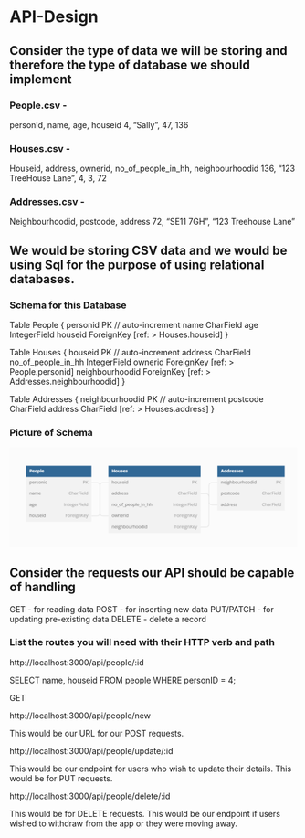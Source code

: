 # API-Design

## Consider the type of data we will be storing and therefore the type of database we should implement

### People.csv -
personId, name, age, houseid
4, “Sally”, 47, 136

### Houses.csv -
Houseid, address, ownerid, no_of_people_in_hh, neighbourhoodid
136, “123 TreeHouse Lane”, 4, 3, 72

### Addresses.csv -
Neighbourhoodid, postcode, address
72, “SE11 7GH”, “123 Treehouse Lane”

## We would be storing CSV data and we would be using Sql for the purpose of using relational databases.

### Schema for this Database

Table People {
 personid PK // auto-increment
 name CharField
 age IntegerField
 houseid ForeignKey [ref: > Houses.houseid]
}

Table Houses {
 houseid PK // auto-increment
 address CharField
 no_of_people_in_hh IntegerField
 ownerid ForeignKey [ref: > People.personid]
 neighbourhoodid ForeignKey [ref: > Addresses.neighbourhoodid]
}

Table Addresses {
 neighbourhoodid PK // auto-increment
 postcode CharField
 address CharField [ref: > Houses.address]
}

### Picture of Schema

![alt text](https://github.com/codingkompot/API-Design/blob/main/Screenshot_3.png?raw=true)

## Consider the requests our API should be capable of handling

GET - for reading data
POST - for inserting new data
PUT/PATCH - for updating pre-existing data
DELETE - delete a record

### List the routes you will need with their HTTP verb and path

http://localhost:3000/api/people/:id

SELECT name, houseid FROM people WHERE personID = 4;

GET

http://localhost:3000/api/people/new

This would be our URL for our POST requests.

http://localhost:3000/api/people/update/:id

This would be our endpoint for users who wish to update their details.
This would be for PUT requests.

http://localhost:3000/api/people/delete/:id

This would be for DELETE requests.
This would be our endpoint if users wished to withdraw from the app or they were moving away.
